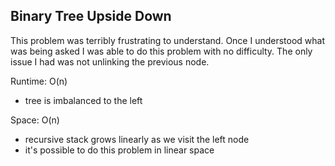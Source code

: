 ## Binary Tree Upside Down

This problem was terribly frustrating to understand. Once I understood what was being asked I was able to do this problem with no difficulty.
The only issue I had was not unlinking the previous node.

Runtime: O(n)
- tree is imbalanced to the left

Space: O(n)
- recursive stack grows linearly as we visit the left node
- it's possible to do this problem in linear space